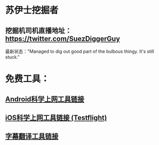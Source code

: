 # 苏伊士挖掘者

## 挖掘机司机直播地址：https://twitter.com/SuezDiggerGuy

最新状态："Managed to dig out good part of the bulbous thingy. It's still stuck."



# 免费工具：
## [Android科学上网工具链接](https://github.com/YoungBoy0048/Android)

## [iOS科学上网工具链接 (Testflight)](https://github.com/YoungBoy0048/iOS)
        
## [字幕翻译工具链接](https://gist.github.com/qwertyuiop6/8499fe086491da90617fe17c32716d4e)
